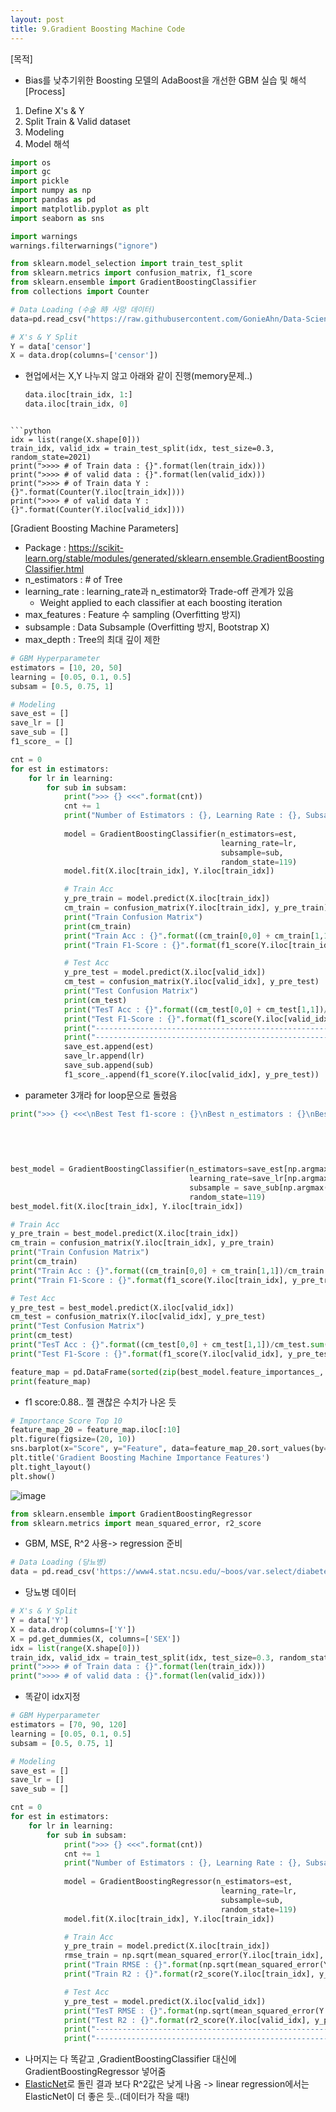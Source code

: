 ```yaml
---
layout: post
title: 9.Gradient Boosting Machine Code
---
```


[목적]
  - Bias를 낮추기위한 Boosting 모델의 AdaBoost을 개선한 GBM 실습 및 해석
[Process]
  1. Define X's & Y
  2. Split Train & Valid dataset
  3. Modeling
  4. Model 해석
  
```python
import os
import gc
import pickle
import numpy as np
import pandas as pd
import matplotlib.pyplot as plt
import seaborn as sns

import warnings
warnings.filterwarnings("ignore")

from sklearn.model_selection import train_test_split
from sklearn.metrics import confusion_matrix, f1_score
from sklearn.ensemble import GradientBoostingClassifier
from collections import Counter
```

```python
# Data Loading (수술 時 사망 데이터)
data=pd.read_csv("https://raw.githubusercontent.com/GonieAhn/Data-Science-online-course-from-gonie/main/Data%20Store/example_data.csv")
```

```python
# X's & Y Split
Y = data['censor']
X = data.drop(columns=['censor'])
```
- 현업에서는 X,Y 나누지 않고 아래와 같이 진행(memory문제..)

	```python
	data.iloc[train_idx, 1:]
	data.iloc[train_idx, 0]
```

```python
idx = list(range(X.shape[0]))
train_idx, valid_idx = train_test_split(idx, test_size=0.3, random_state=2021)
print(">>>> # of Train data : {}".format(len(train_idx)))
print(">>>> # of valid data : {}".format(len(valid_idx)))
print(">>>> # of Train data Y : {}".format(Counter(Y.iloc[train_idx])))
print(">>>> # of valid data Y : {}".format(Counter(Y.iloc[valid_idx])))
```
[Gradient Boosting Machine Parameters]
  - Package : https://scikit-learn.org/stable/modules/generated/sklearn.ensemble.GradientBoostingClassifier.html
  - n_estimators : # of Tree
  - learning_rate : learning_rate과 n_estimator와 Trade-off 관계가 있음
    - Weight applied to each classifier at each boosting iteration
  - max_features : Feature 수 sampling (Overfitting 방지)
  - subsample : Data Subsample (Overfitting 방지, Bootstrap X)
  - max_depth : Tree의 최대 깊이 제한

```python
# GBM Hyperparameter
estimators = [10, 20, 50]
learning = [0.05, 0.1, 0.5]
subsam = [0.5, 0.75, 1]

# Modeling
save_est = []
save_lr = []
save_sub = []
f1_score_ = []

cnt = 0
for est in estimators:
    for lr in learning:
        for sub in subsam:
            print(">>> {} <<<".format(cnt))
            cnt += 1
            print("Number of Estimators : {}, Learning Rate : {}, Subsample : {}".format(est, lr, sub))
            
            model = GradientBoostingClassifier(n_estimators=est, 
                                               learning_rate=lr, 
                                               subsample=sub,
                                               random_state=119)
            model.fit(X.iloc[train_idx], Y.iloc[train_idx])

            # Train Acc
            y_pre_train = model.predict(X.iloc[train_idx])
            cm_train = confusion_matrix(Y.iloc[train_idx], y_pre_train)
            print("Train Confusion Matrix")
            print(cm_train)
            print("Train Acc : {}".format((cm_train[0,0] + cm_train[1,1])/cm_train.sum()))
            print("Train F1-Score : {}".format(f1_score(Y.iloc[train_idx], y_pre_train)))

            # Test Acc
            y_pre_test = model.predict(X.iloc[valid_idx])
            cm_test = confusion_matrix(Y.iloc[valid_idx], y_pre_test)
            print("Test Confusion Matrix")
            print(cm_test)
            print("TesT Acc : {}".format((cm_test[0,0] + cm_test[1,1])/cm_test.sum()))
            print("Test F1-Score : {}".format(f1_score(Y.iloc[valid_idx], y_pre_test)))
            print("-----------------------------------------------------------------------")
            print("-----------------------------------------------------------------------")
            save_est.append(est)
            save_lr.append(lr)
            save_sub.append(sub)
            f1_score_.append(f1_score(Y.iloc[valid_idx], y_pre_test))
```
- parameter 3개라 for loop문으로 돌렸음

```python
print(">>> {} <<<\nBest Test f1-score : {}\nBest n_estimators : {}\nBest SubSampling : {}\nBest Learning Rate : {}".format(np.argmax(f1_score_),
                                                                                                                           f1_score_[np.argmax(f1_score_)], 
                                                                                                                           save_est[np.argmax(f1_score_)],
                                                                                                                           save_sub[np.argmax(f1_score_)],
                                                                                                                           save_lr[np.argmax(f1_score_)]))
```

```python
best_model = GradientBoostingClassifier(n_estimators=save_est[np.argmax(f1_score_)], 
                                        learning_rate=save_lr[np.argmax(f1_score_)],
                                        subsample = save_sub[np.argmax(f1_score_)], 
                                        random_state=119)
best_model.fit(X.iloc[train_idx], Y.iloc[train_idx])

# Train Acc
y_pre_train = best_model.predict(X.iloc[train_idx])
cm_train = confusion_matrix(Y.iloc[train_idx], y_pre_train)
print("Train Confusion Matrix")
print(cm_train)
print("Train Acc : {}".format((cm_train[0,0] + cm_train[1,1])/cm_train.sum()))
print("Train F1-Score : {}".format(f1_score(Y.iloc[train_idx], y_pre_train)))

# Test Acc
y_pre_test = best_model.predict(X.iloc[valid_idx])
cm_test = confusion_matrix(Y.iloc[valid_idx], y_pre_test)
print("Test Confusion Matrix")
print(cm_test)
print("TesT Acc : {}".format((cm_test[0,0] + cm_test[1,1])/cm_test.sum()))
print("Test F1-Score : {}".format(f1_score(Y.iloc[valid_idx], y_pre_test)))
```

```python
feature_map = pd.DataFrame(sorted(zip(best_model.feature_importances_, X.columns), reverse=True), columns=['Score', 'Feature'])
print(feature_map)
```
- f1 score:0.88.. 젤 괜찮은 수치가 나온 듯

```python
# Importance Score Top 10
feature_map_20 = feature_map.iloc[:10]
plt.figure(figsize=(20, 10))
sns.barplot(x="Score", y="Feature", data=feature_map_20.sort_values(by="Score", ascending=False), errwidth=40)
plt.title('Gradient Boosting Machine Importance Features')
plt.tight_layout()
plt.show()
```
![image](https://github.com/code7ssage/code7ssage.github.io/blob/master/assets/attached%20file/Pasted%20image%2020240108133323.png?raw=true)

```python
from sklearn.ensemble import GradientBoostingRegressor
from sklearn.metrics import mean_squared_error, r2_score
```
- GBM, MSE, R^2 사용-> regression 준비

```python
# Data Loading (당뇨병)
data = pd.read_csv('https://www4.stat.ncsu.edu/~boos/var.select/diabetes.tab.txt', sep='\t')
```
- 당뇨병 데이터

```python
# X's & Y Split
Y = data['Y']
X = data.drop(columns=['Y']) 
X = pd.get_dummies(X, columns=['SEX'])
idx = list(range(X.shape[0]))
train_idx, valid_idx = train_test_split(idx, test_size=0.3, random_state=2023)
print(">>>> # of Train data : {}".format(len(train_idx)))
print(">>>> # of valid data : {}".format(len(valid_idx)))
```
- 똑같이 idx지정

```python
# GBM Hyperparameter
estimators = [70, 90, 120]
learning = [0.05, 0.1, 0.5]
subsam = [0.5, 0.75, 1]

# Modeling
save_est = []
save_lr = []
save_sub = []

cnt = 0
for est in estimators:
    for lr in learning:
        for sub in subsam:
            print(">>> {} <<<".format(cnt))
            cnt += 1
            print("Number of Estimators : {}, Learning Rate : {}, Subsample : {}".format(est, lr, sub))
            
            model = GradientBoostingRegressor(n_estimators=est, 
                                               learning_rate=lr, 
                                               subsample=sub,
                                               random_state=119)
            model.fit(X.iloc[train_idx], Y.iloc[train_idx])

            # Train Acc
            y_pre_train = model.predict(X.iloc[train_idx])
            rmse_train = np.sqrt(mean_squared_error(Y.iloc[train_idx], y_pre_train))
            print("Train RMSE : {}".format(np.sqrt(mean_squared_error(Y.iloc[train_idx], y_pre_train))))
            print("Train R2 : {}".format(r2_score(Y.iloc[train_idx], y_pre_train)))

            # Test Acc
            y_pre_test = model.predict(X.iloc[valid_idx])
            print("TesT RMSE : {}".format(np.sqrt(mean_squared_error(Y.iloc[valid_idx], y_pre_test))))
            print("Test R2 : {}".format(r2_score(Y.iloc[valid_idx], y_pre_test)))
            print("-----------------------------------------------------------------------")
            print("-----------------------------------------------------------------------")
```
- 나머지는 다 똑같고 ,GradientBoostingClassifier 대신에 GradientBoostingRegressor 넣어줌 
- [ElasticNet](https://code7ssage.github.io/ElasticNet/)로 돌린 결과 보다 R^2값은 낮게 나옴
		-> linear regression에서는 ElasticNet이 더 좋은 듯..(데이터가 작을 때!)